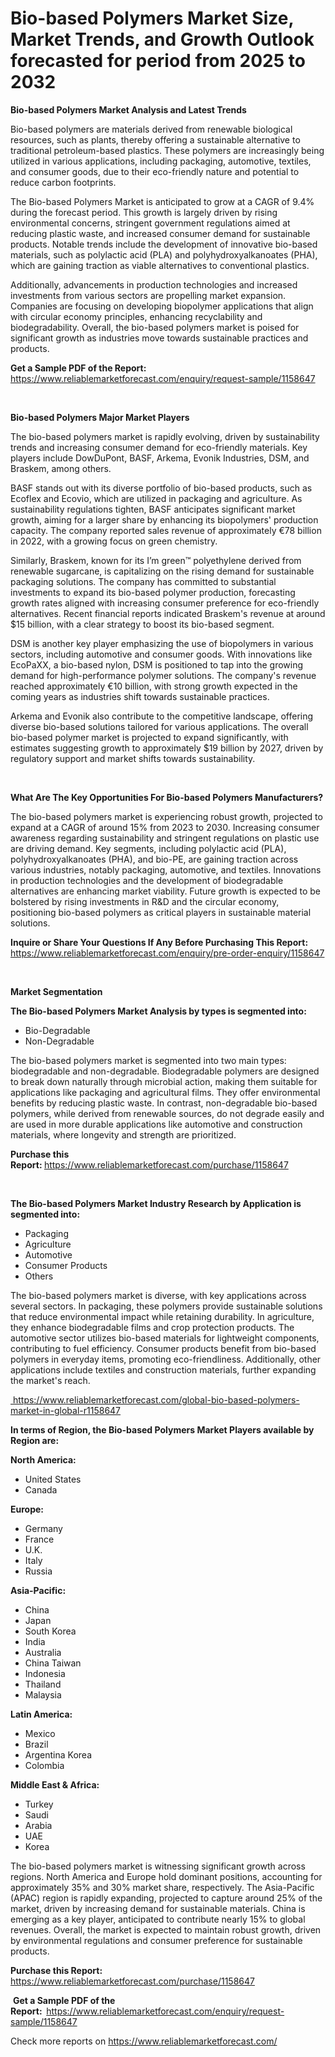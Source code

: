 <p><h1>Bio-based Polymers Market Size, Market Trends, and Growth Outlook forecasted for period from 2025 to 2032</h1></p><p><strong>Bio-based Polymers Market Analysis and Latest Trends</strong></p>
<p><p>Bio-based polymers are materials derived from renewable biological resources, such as plants, thereby offering a sustainable alternative to traditional petroleum-based plastics. These polymers are increasingly being utilized in various applications, including packaging, automotive, textiles, and consumer goods, due to their eco-friendly nature and potential to reduce carbon footprints.</p><p>The Bio-based Polymers Market is anticipated to grow at a CAGR of 9.4% during the forecast period. This growth is largely driven by rising environmental concerns, stringent government regulations aimed at reducing plastic waste, and increased consumer demand for sustainable products. Notable trends include the development of innovative bio-based materials, such as polylactic acid (PLA) and polyhydroxyalkanoates (PHA), which are gaining traction as viable alternatives to conventional plastics.</p><p>Additionally, advancements in production technologies and increased investments from various sectors are propelling market expansion. Companies are focusing on developing biopolymer applications that align with circular economy principles, enhancing recyclability and biodegradability. Overall, the bio-based polymers market is poised for significant growth as industries move towards sustainable practices and products.</p></p>
<p><strong>Get a Sample PDF of the Report:&nbsp;</strong> <a href="https://www.reliablemarketforecast.com/enquiry/request-sample/1158647?utm_campaign=3384&utm_medium=2&utm_source=Github&utm_content=ia&utm_term=22032025&utm_id=bio-based-polymers">https://www.reliablemarketforecast.com/enquiry/request-sample/1158647</a></p>
<p>&nbsp;</p>
<p><strong>Bio-based Polymers Major Market Players</strong></p>
<p><p>The bio-based polymers market is rapidly evolving, driven by sustainability trends and increasing consumer demand for eco-friendly materials. Key players include DowDuPont, BASF, Arkema, Evonik Industries, DSM, and Braskem, among others.</p><p>BASF stands out with its diverse portfolio of bio-based products, such as Ecoflex and Ecovio, which are utilized in packaging and agriculture. As sustainability regulations tighten, BASF anticipates significant market growth, aiming for a larger share by enhancing its biopolymers' production capacity. The company reported sales revenue of approximately €78 billion in 2022, with a growing focus on green chemistry.</p><p>Similarly, Braskem, known for its I’m green™ polyethylene derived from renewable sugarcane, is capitalizing on the rising demand for sustainable packaging solutions. The company has committed to substantial investments to expand its bio-based polymer production, forecasting growth rates aligned with increasing consumer preference for eco-friendly alternatives. Recent financial reports indicated Braskem's revenue at around $15 billion, with a clear strategy to boost its bio-based segment.</p><p>DSM is another key player emphasizing the use of biopolymers in various sectors, including automotive and consumer goods. With innovations like EcoPaXX, a bio-based nylon, DSM is positioned to tap into the growing demand for high-performance polymer solutions. The company's revenue reached approximately €10 billion, with strong growth expected in the coming years as industries shift towards sustainable practices.</p><p>Arkema and Evonik also contribute to the competitive landscape, offering diverse bio-based solutions tailored for various applications. The overall bio-based polymer market is projected to expand significantly, with estimates suggesting growth to approximately $19 billion by 2027, driven by regulatory support and market shifts towards sustainability.</p></p>
<p>&nbsp;</p>
<p><strong>What Are The Key Opportunities For Bio-based Polymers Manufacturers?</strong></p>
<p><p>The bio-based polymers market is experiencing robust growth, projected to expand at a CAGR of around 15% from 2023 to 2030. Increasing consumer awareness regarding sustainability and stringent regulations on plastic use are driving demand. Key segments, including polylactic acid (PLA), polyhydroxyalkanoates (PHA), and bio-PE, are gaining traction across various industries, notably packaging, automotive, and textiles. Innovations in production technologies and the development of biodegradable alternatives are enhancing market viability. Future growth is expected to be bolstered by rising investments in R&D and the circular economy, positioning bio-based polymers as critical players in sustainable material solutions.</p></p>
<p><strong>Inquire or Share Your Questions If Any Before Purchasing This Report:</strong> <a href="https://www.reliablemarketforecast.com/enquiry/pre-order-enquiry/1158647?utm_campaign=3384&utm_medium=2&utm_source=Github&utm_content=ia&utm_term=22032025&utm_id=bio-based-polymers">https://www.reliablemarketforecast.com/enquiry/pre-order-enquiry/1158647</a></p>
<p>&nbsp;</p>
<p><strong>Market Segmentation</strong></p>
<p><strong>The Bio-based Polymers Market Analysis by types is segmented into:</strong></p>
<p><ul><li>Bio-Degradable</li><li>Non-Degradable</li></ul></p>
<p><p>The bio-based polymers market is segmented into two main types: biodegradable and non-degradable. Biodegradable polymers are designed to break down naturally through microbial action, making them suitable for applications like packaging and agricultural films. They offer environmental benefits by reducing plastic waste. In contrast, non-degradable bio-based polymers, while derived from renewable sources, do not degrade easily and are used in more durable applications like automotive and construction materials, where longevity and strength are prioritized.</p></p>
<p><strong>Purchase this Report:&nbsp;</strong><a href="https://www.reliablemarketforecast.com/purchase/1158647?utm_campaign=3384&utm_medium=2&utm_source=Github&utm_content=ia&utm_term=22032025&utm_id=bio-based-polymers">https://www.reliablemarketforecast.com/purchase/1158647</a></p>
<p>&nbsp;</p>
<p><strong>The Bio-based Polymers Market Industry Research by Application is segmented into:</strong></p>
<p><ul><li>Packaging</li><li>Agriculture</li><li>Automotive</li><li>Consumer Products</li><li>Others</li></ul></p>
<p><p>The bio-based polymers market is diverse, with key applications across several sectors. In packaging, these polymers provide sustainable solutions that reduce environmental impact while retaining durability. In agriculture, they enhance biodegradable films and crop protection products. The automotive sector utilizes bio-based materials for lightweight components, contributing to fuel efficiency. Consumer products benefit from bio-based polymers in everyday items, promoting eco-friendliness. Additionally, other applications include textiles and construction materials, further expanding the market's reach.</p></p>
<p><a href="https://www.reliablemarketforecast.com/global-bio-based-polymers-market-in-global-r1158647?utm_campaign=3384&utm_medium=2&utm_source=Github&utm_content=ia&utm_term=22032025&utm_id=bio-based-polymers">&nbsp;https://www.reliablemarketforecast.com/global-bio-based-polymers-market-in-global-r1158647</a></p>
<p><strong>In terms of Region, the Bio-based Polymers Market Players available by Region are:</strong></p>
<p>
    <p> <strong> North America: </strong>
        <ul>
            <li>United States</li>
            <li>Canada</li>
        </ul>
        </p> 
    <p> <strong> Europe: </strong>
        <ul>
            <li>Germany</li>
            <li>France</li>
            <li>U.K.</li>
            <li>Italy</li>
            <li>Russia</li>
        </ul>
        </p> 
    <p> <strong> Asia-Pacific: </strong>
        <ul>
            <li>China</li>
            <li>Japan</li>
            <li>South Korea</li>
            <li>India</li>
            <li>Australia</li>
            <li>China Taiwan</li>
            <li>Indonesia</li>
            <li>Thailand</li>
            <li>Malaysia</li>
        </ul>
        </p> 
    <p> <strong> Latin America: </strong>
        <ul>
            <li>Mexico</li>
            <li>Brazil</li>
            <li>Argentina Korea</li>
            <li>Colombia</li>
        </ul>
        </p> 
    <p> <strong> Middle East & Africa: </strong>
        <ul>
            <li>Turkey</li>
            <li>Saudi</li>
            <li>Arabia</li>
            <li>UAE</li>
            <li>Korea</li>
        </ul>
    </p>
    </p>
<p><p>The bio-based polymers market is witnessing significant growth across regions. North America and Europe hold dominant positions, accounting for approximately 35% and 30% market share, respectively. The Asia-Pacific (APAC) region is rapidly expanding, projected to capture around 25% of the market, driven by increasing demand for sustainable materials. China is emerging as a key player, anticipated to contribute nearly 15% to global revenues. Overall, the market is expected to maintain robust growth, driven by environmental regulations and consumer preference for sustainable products.</p></p>
<p><strong>Purchase this Report: </strong><a href="https://www.reliablemarketforecast.com/purchase/1158647?utm_campaign=3384&utm_medium=2&utm_source=Github&utm_content=ia&utm_term=22032025&utm_id=bio-based-polymers">https://www.reliablemarketforecast.com/purchase/1158647</a></p>
<p>&nbsp;<strong>Get a Sample PDF of the Report:&nbsp;&nbsp;</strong><a href="https://www.reliablemarketforecast.com/enquiry/request-sample/1158647?utm_campaign=3384&utm_medium=2&utm_source=Github&utm_content=ia&utm_term=22032025&utm_id=bio-based-polymers">https://www.reliablemarketforecast.com/enquiry/request-sample/1158647</a></p>
<p><strong></strong></p>
<p>Check more reports on <a href="https://www.reliablemarketforecast.com/?utm_campaign=3384&utm_medium=2&utm_source=Github&utm_content=ia&utm_term=22032025&utm_id=bio-based-polymers">https://www.reliablemarketforecast.com/</a></p>